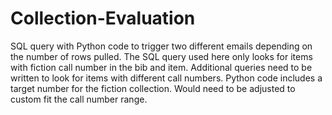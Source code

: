 # Collection-Evaluation
SQL query with Python code to trigger two different emails depending on the number of rows pulled.
The SQL query used here only looks for items with fiction call number in the bib and item.  Additional queries need to be written to look for items with different call numbers.
Python code includes a target number for the fiction collection.  Would need to be adjusted to custom fit the call number range.
